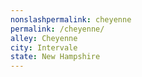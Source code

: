 ```yaml
---
﻿nonslashpermalink: cheyenne
permalink: /cheyenne/
alley: Cheyenne
city: Intervale
state: New Hampshire
---
```

